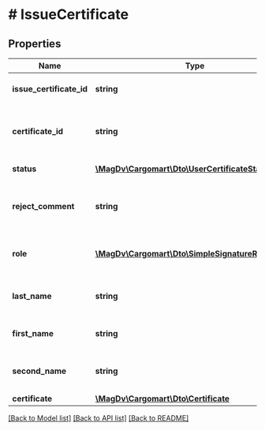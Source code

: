 # # IssueCertificate

## Properties

Name | Type | Description | Notes
------------ | ------------- | ------------- | -------------
**issue_certificate_id** | **string** | Идентификатор запроса на сертификат |
**certificate_id** | **string** | Идентификатор сертификата после прохождения подтверждения | [optional]
**status** | [**\MagDv\Cargomart\Dto\UserCertificateStatusEnum**](UserCertificateStatusEnum.md) | Статус выдачи сертификата |
**reject_comment** | **string** | Причина отказа подтверждения простой подписи | [optional]
**role** | [**\MagDv\Cargomart\Dto\SimpleSignatureRoleEnum**](SimpleSignatureRoleEnum.md) | Роль для работы с простой подписью | [optional]
**last_name** | **string** | Фамилия указанная в форме выдаче ПЭП | [optional]
**first_name** | **string** | Имя указанное в форме выдаче ПЭП | [optional]
**second_name** | **string** | Отчество указанное в форме выдаче ПЭП | [optional]
**certificate** | [**\MagDv\Cargomart\Dto\Certificate**](Certificate.md) | Сертификат | [optional]

[[Back to Model list]](../../README.md#models) [[Back to API list]](../../README.md#endpoints) [[Back to README]](../../README.md)
